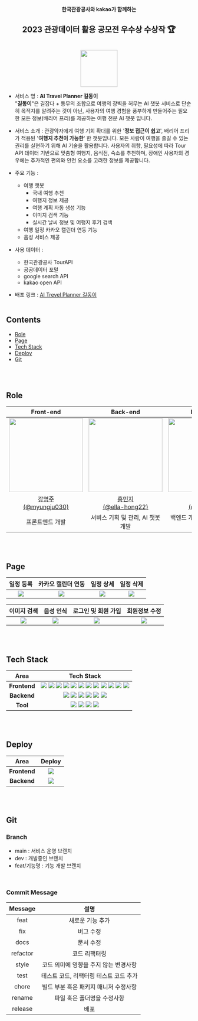 <div align="center">

**한국관광공사와 kakao가 함께하는**

 <h2> 2023 관광데이터 활용 공모전 우수상 수상작 🏆</h2>

 <br/>

  <img src="https://github.com/GIL-DONG/gil-dong-project-client/assets/96197310/823746fa-dcc8-4085-a546-44e24544e38e" width="100px" height="100px"/>

  <br/>

</div>
  
- 서비스 명 : **AI Travel Planner 길동이** <br/> 
"**길동이**"은 길잡다 + 동무의 조합으로 여행의 장벽을 허무는 AI 챗봇 서비스로 단순히 목적지를 알려주는 것이 아닌, 사용자의 여행 경험을 풍부하게 만들어주는 필요한 모든 정보(배리어 프리)를 제공하는 여행 전문 AI 챗봇 입니다.

- 서비스 소개 : 관광약자에게 여행 기회 확대를 위한 '**정보 접근이 쉽고**', 배리어 프리가 적용된 '**여행지 추천이 가능한**' 한 챗봇입니다. 모든 사람이 여행을 즐길 수 있는 권리를 실현하기 위해 AI 기술을 활용합니다. 사용자의 취향, 필요성에 따라 Tour API 데이터 기반으로 맞춤형 여행지, 음식점, 숙소를 추천하며, 장애인 사용자의 경우에는 추가적인 편의와 안전 요소를 고려한 정보를 제공합니다.

- 주요 기능 :

  - 여행 챗봇
    - 국내 여행 추천
    - 여행지 정보 제공
    - 여행 계획 자동 생성 기능
    - 이미지 검색 기능
    - 실시간 날씨 정보 및 여행지 후기 검색
  - 여행 일정 카카오 캘린더 연동 기능
  - 음성 서비스 제공

- 사용 데이터 :

  - 한국관광공사 TourAPI
  - 공공데이터 포털
  - google search API
  - kakao open API

- 배포 링크 : [AI Trevel Planner 길동이](https://gildong.site)
  <br />
  <br />

## Contents

- [Role](#role)
- [Page](#page)
- [Tech Stack](#tech-stack)
- [Deploy](#deploy)
- [Git](#git)

<br />
<br />

## Role

<div align="center">

|                                           Front-end                                           |                                           Back-end                                            |                                           Back-end                                            |                                           Back-end                                            |
| :-------------------------------------------------------------------------------------------: | :-------------------------------------------------------------------------------------------: | :-------------------------------------------------------------------------------------------: | :-------------------------------------------------------------------------------------------: |
| <img src="https://avatars.githubusercontent.com/u/96197310?v=4" width="200px" height="200px"> | <img src="https://avatars.githubusercontent.com/u/72532377?v=4" width="200px" height="200px"> | <img src="https://avatars.githubusercontent.com/u/86283443?v=4" width="200px" height="200px"> | <img src="https://avatars.githubusercontent.com/u/97862180?v=4" width="200px" height="200px"> |
|                   [강명주<br/>(@myungju030)](https://github.com/myungju030)                   |                  [홍민지<br/>(@ella-hong22)](https://github.com/ella-hong22)                  |                      [이원석<br/>(@leewaay)](https://github.com/leewaay)                      |                  [이준엽<br/>(@Makeitshort)](https://github.com/Makeitshort)                  |
|                                        프론트엔드 개발                                        |                               서비스 기획 및 관리, AI 챗봇 개발                               |                                백엔드 개발 총괄, AI 챗봇 개발                                 |                                DB관리, 이미지 검색 서비스 개발                                |

</div>

<br/>
<br/>

## Page

|                                                      일정 등록                                                       |                                                  카카오 캘린더 연동                                                  |                                                      일정 상세                                                       |                                                      일정 삭제                                                       |
| :------------------------------------------------------------------------------------------------------------------: | :------------------------------------------------------------------------------------------------------------------: | :------------------------------------------------------------------------------------------------------------------: | :------------------------------------------------------------------------------------------------------------------: |
| <img src="https://github.com/GIL-DONG/gil-dong-project-client/assets/96197310/df857d68-f216-4e8e-a624-0b1788ec08a1"> | <img src="https://github.com/GIL-DONG/gil-dong-project-client/assets/96197310/32ba1377-0ed5-4bd2-b815-d84ed5fd4cf6"> | <img src="https://github.com/GIL-DONG/gil-dong-project-client/assets/96197310/442cb415-2529-48bc-aeef-d667695b3452"> | <img src="https://github.com/GIL-DONG/gil-dong-project-client/assets/96197310/6d5eb6ac-cdbe-4143-92a2-ff27688b579b"> |

|                                                     이미지 검색                                                      |                                                      음성 인식                                                       |                                                 로그인 및 회원 가입                                                  |                                                    회원정보 수정                                                     |
| :------------------------------------------------------------------------------------------------------------------: | :------------------------------------------------------------------------------------------------------------------: | :------------------------------------------------------------------------------------------------------------------: | :------------------------------------------------------------------------------------------------------------------: |
| <img src="https://github.com/GIL-DONG/gil-dong-project-client/assets/96197310/9f032db4-0031-47ec-8497-828fb00326ba"> | <img src="https://github.com/GIL-DONG/gil-dong-project-client/assets/96197310/e0bdfc10-2ccf-4e7f-aa53-a42340a4050b"> | <img src="https://github.com/GIL-DONG/gil-dong-project-client/assets/96197310/bae00e0e-1cb9-4736-b2c9-0d1ec1b2fba5"> | <img src="https://github.com/GIL-DONG/gil-dong-project-client/assets/96197310/a4025fd7-129f-4313-9214-1bb559f14098"> |

<br />
<br />

## Tech Stack

<div align =center>

|     Area     |                                                                                                                                                                                                                                                                                                                                                                                                                                                                                                                                                                                                                                       Tech Stack                                                                                                                                                                                                                                                                                                                                                                                                                                                                                                                                                                                                                                        |
| :----------: | :-------------------------------------------------------------------------------------------------------------------------------------------------------------------------------------------------------------------------------------------------------------------------------------------------------------------------------------------------------------------------------------------------------------------------------------------------------------------------------------------------------------------------------------------------------------------------------------------------------------------------------------------------------------------------------------------------------------------------------------------------------------------------------------------------------------------------------------------------------------------------------------------------------------------------------------------------------------------------------------------------------------------------------------------------------------------------------------------------------------------------------------------------------------------------------------------------------------------------------------------------------------------------------------: |
| **Frontend** | <img src="https://img.shields.io/badge/TypeScript-3178C6.svg?style=for-the-badge&logo=TypeScript&logoColor=black"> <img src="https://img.shields.io/badge/-vite-FFD22A?style=for-the-badge&logo=vite&logoColor=white"> <img src="https://img.shields.io/badge/react-61DAFB?style=for-the-badge&logo=react&logoColor=black"> <img src="https://img.shields.io/badge/Axios-5A29E4.svg?&style=for-the-badge&logo=axios&logoColor=white"> <img src="https://img.shields.io/badge/React Router-CA4245.svg?&style=for-the-badge&logo=reactrouter&logoColor=white"> <img src="https://img.shields.io/badge/RECOIL-3578E5?&style=for-the-badge&logo=recoil&logoColor=white"> <img src="https://img.shields.io/badge/Sass-CC6699?&style=for-the-badge&logo=Sass&logoColor=white"> <img src="https://img.shields.io/badge/reactIcons-e91e63?&style=for-the-badge&logoColor=white"> <img src="https://img.shields.io/badge/ESLINT-4B32C3?&style=for-the-badge&logo=ESLint&logoColor=white"> <img src="https://img.shields.io/badge/PRETTIER-F7B93E?&style=for-the-badge&logo=Prettier&logoColor=white"> <img src="https://img.shields.io/badge/husky-285f77?&style=for-the-badge&logoColor=white"> <img src="https://img.shields.io/badge/lintStaged-4daad4?&style=for-the-badge&logoColor=white"> |
| **Backend**  |                                                                                                                                                                                                                                                                                                           <img src="https://img.shields.io/badge/python-3776AB.svg?style=for-the-badge&logo=python&logoColor=white"> <img src="https://img.shields.io/badge/fastapi-009688.svg?style=for-the-badge&logo=fastapi&logoColor=black"> <img src="https://img.shields.io/badge/openai gpt-412991.svg?style=for-the-badge&logo=openai&logoColor=black"> <img src="https://img.shields.io/badge/sllm finetuning-412950?&style=for-the-badge&logoColor=white"> <img src="https://img.shields.io/badge/imagebind-4daad4?&style=for-the-badge&logoColor=white"> <img src="https://img.shields.io/badge/elasticsearch-005571.svg?style=for-the-badge&logo=elasticsearch&logoColor=white">                                                                                                                                                                                                                                                                                                           |
|   **Tool**   |                                                                                                                                                                                                                                                                                                                                                                                                                      <img src="https://img.shields.io/badge/notion-000000.svg?style=for-the-badge&logo=notion&logoColor=white"> <img src="https://img.shields.io/badge/figma-F24E1E.svg?style=for-the-badge&logo=figma&logoColor=white"> <img src="https://img.shields.io/badge/postman-FF6C37.svg?style=for-the-badge&logo=postman&logoColor=white"> <img src="https://img.shields.io/badge/discord-5865F2.svg?style=for-the-badge&logo=discord&logoColor=white">                                                                                                                                                                                                                                                                                                                                                                                                                      |

</div>
<br />
<br />

## Deploy

|     Area     |                                                        Deploy                                                        |
| :----------: | :------------------------------------------------------------------------------------------------------------------: |
| **Frontend** | <img src="https://github.com/GIL-DONG/gil-dong-project-client/assets/96197310/020bd094-adaa-4608-bfcc-3e0ce7d15341"> |
| **Backend**  | <img src="https://github.com/GIL-DONG/gil-dong-project-client/assets/96197310/fa06a383-c60a-4485-bc6e-cb0e2915a947"> |

<br />
<br />

## Git

### Branch

- main : 서비스 운영 브랜치
- dev : 개발중인 브랜치
- feat/기능명 : 기능 개발 브랜치

<br/>

### Commit Message

| Message  |                  설명                  |
| :------: | :------------------------------------: |
|   feat   |            새로운 기능 추가            |
|   fix    |               버그 수정                |
|   docs   |               문서 수정                |
| refactor |             코드 리팩터링              |
|  style   | 코드 의미에 영향을 주지 않는 변경사항  |
|   test   | 테스트 코드, 리팩터링 테스트 코드 추가 |
|  chore   | 빌드 부분 혹은 패키지 매니저 수정사항  |
|  rename  |      파일 혹은 폴더명을 수정사항       |
| release  |                  배포                  |
